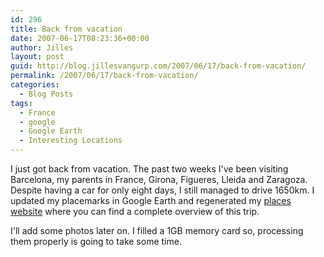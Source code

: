 ```yaml
---
id: 296
title: Back from vacation
date: 2007-06-17T08:23:36+00:00
author: Jilles
layout: post
guid: http://blog.jillesvangurp.com/2007/06/17/back-from-vacation/
permalink: /2007/06/17/back-from-vacation/
categories:
  - Blog Posts
tags:
  - France
  - google
  - Google Earth
  - Interesting Locations
---
```

I just got back from vacation. The past two weeks I've been visiting Barcelona, my parents in France, Girona, Figueres, Lleida and Zaragoza. Despite having a car for only eight days, I still managed to drive 1650km. I updated my placemarks in Google Earth and regenerated my <a href="http://www.jillesvangurp.com/places/Vacations.html">places website</a> where you can find a complete overview of this trip.

I'll add some photos later on. I filled a 1GB memory card so, processing them properly is going to take some time.